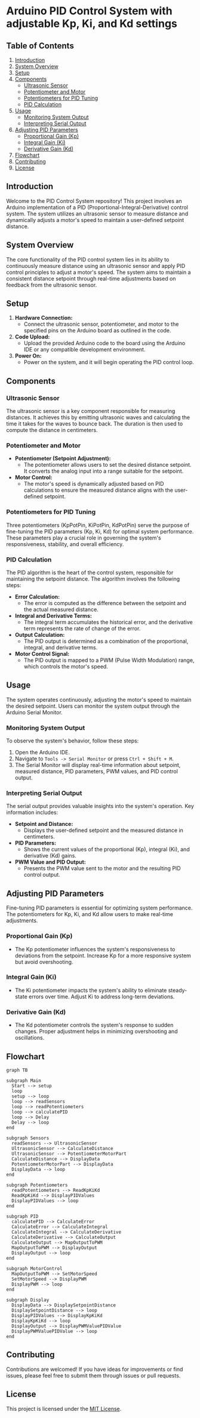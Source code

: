 # Arduino PID Control System with adjustable Kp, Ki, and Kd settings

## Table of Contents

1. [Introduction](#introduction)
2. [System Overview](#system-overview)
3. [Setup](#setup)
4. [Components](#components)
   - [Ultrasonic Sensor](#ultrasonic-sensor)
   - [Potentiometer and Motor](#potentiometer-and-motor)
   - [Potentiometers for PID Tuning](#potentiometers-for-pid-tuning)
   - [PID Calculation](#pid-calculation)
5. [Usage](#usage)
   - [Monitoring System Output](#monitoring-system-output)
   - [Interpreting Serial Output](#interpreting-serial-output)
6. [Adjusting PID Parameters](#adjusting-pid-parameters)
   - [Proportional Gain (Kp)](#proportional-gain-kp)
   - [Integral Gain (Ki)](#integral-gain-ki)
   - [Derivative Gain (Kd)](#derivative-gain-kd)
7. [Flowchart](#flowchart)
8. [Contributing](#contributing)
9. [License](#license)

## Introduction

Welcome to the PID Control System repository! This project involves an Arduino implementation of a PID (Proportional-Integral-Derivative) control system. The system utilizes an ultrasonic sensor to measure distance and dynamically adjusts a motor's speed to maintain a user-defined setpoint distance.

## System Overview

The core functionality of the PID control system lies in its ability to continuously measure distance using an ultrasonic sensor and apply PID control principles to adjust a motor's speed. The system aims to maintain a consistent distance setpoint through real-time adjustments based on feedback from the ultrasonic sensor.

## Setup

1. **Hardware Connection:**
   - Connect the ultrasonic sensor, potentiometer, and motor to the specified pins on the Arduino board as outlined in the code.
2. **Code Upload:**
   - Upload the provided Arduino code to the board using the Arduino IDE or any compatible development environment.
3. **Power On:**
   - Power on the system, and it will begin operating the PID control loop.

## Components

### Ultrasonic Sensor

The ultrasonic sensor is a key component responsible for measuring distances. It achieves this by emitting ultrasonic waves and calculating the time it takes for the waves to bounce back. The duration is then used to compute the distance in centimeters.

### Potentiometer and Motor

- **Potentiometer (Setpoint Adjustment):**
  - The potentiometer allows users to set the desired distance setpoint. It converts the analog input into a range suitable for the setpoint.
- **Motor Control:**
  - The motor's speed is dynamically adjusted based on PID calculations to ensure the measured distance aligns with the user-defined setpoint.

### Potentiometers for PID Tuning

Three potentiometers (KpPotPin, KiPotPin, KdPotPin) serve the purpose of fine-tuning the PID parameters (Kp, Ki, Kd) for optimal system performance. These parameters play a crucial role in governing the system's responsiveness, stability, and overall efficiency.

### PID Calculation

The PID algorithm is the heart of the control system, responsible for maintaining the setpoint distance. The algorithm involves the following steps:

- **Error Calculation:**
  - The error is computed as the difference between the setpoint and the actual measured distance.
- **Integral and Derivative Terms:**
  - The integral term accumulates the historical error, and the derivative term represents the rate of change of the error.
- **Output Calculation:**
  - The PID output is determined as a combination of the proportional, integral, and derivative terms.
- **Motor Control Signal:**
  - The PID output is mapped to a PWM (Pulse Width Modulation) range, which controls the motor's speed.

## Usage

The system operates continuously, adjusting the motor's speed to maintain the desired setpoint. Users can monitor the system output through the Arduino Serial Monitor.

### Monitoring System Output

To observe the system's behavior, follow these steps:

1. Open the Arduino IDE.
2. Navigate to `Tools -> Serial Monitor` or press `Ctrl + Shift + M`.
3. The Serial Monitor will display real-time information about setpoint, measured distance, PID parameters, PWM values, and PID control output.

### Interpreting Serial Output

The serial output provides valuable insights into the system's operation. Key information includes:

- **Setpoint and Distance:**
  - Displays the user-defined setpoint and the measured distance in centimeters.
- **PID Parameters:**
  - Shows the current values of the proportional (Kp), integral (Ki), and derivative (Kd) gains.
- **PWM Value and PID Output:**
  - Presents the PWM value sent to the motor and the resulting PID control output.

## Adjusting PID Parameters

Fine-tuning PID parameters is essential for optimizing system performance. The potentiometers for Kp, Ki, and Kd allow users to make real-time adjustments.

### Proportional Gain (Kp)

- The Kp potentiometer influences the system's responsiveness to deviations from the setpoint. Increase Kp for a more responsive system but avoid overshooting.

### Integral Gain (Ki)

- The Ki potentiometer impacts the system's ability to eliminate steady-state errors over time. Adjust Ki to address long-term deviations.

### Derivative Gain (Kd)

- The Kd potentiometer controls the system's response to sudden changes. Proper adjustment helps in minimizing overshooting and oscillations.

## Flowchart

```mermaid
graph TB

subgraph Main
  Start --> setup
  loop
  setup --> loop
  loop --> readSensors
  loop --> readPotentiometers
  loop --> calculatePID
  loop --> Delay
  Delay --> loop
end

subgraph Sensors
  readSensors --> UltrasonicSensor
  UltrasonicSensor --> CalculateDistance
  UltrasonicSensor --> PotentiometerMotorPart
  CalculateDistance --> DisplayData
  PotentiometerMotorPart --> DisplayData
  DisplayData --> loop
end

subgraph Potentiometers
  readPotentiometers --> ReadKpKiKd
  ReadKpKiKd --> DisplayPIDValues
  DisplayPIDValues --> loop
end

subgraph PID
  calculatePID --> CalculateError
  CalculateError --> CalculateIntegral
  CalculateIntegral --> CalculateDerivative
  CalculateDerivative --> CalculateOutput
  CalculateOutput --> MapOutputToPWM
  MapOutputToPWM --> DisplayOutput
  DisplayOutput --> loop
end

subgraph MotorControl
  MapOutputToPWM --> SetMotorSpeed
  SetMotorSpeed --> DisplayPWM
  DisplayPWM --> loop
end

subgraph Display
  DisplayData --> DisplaySetpointDistance
  DisplaySetpointDistance --> loop
  DisplayPIDValues --> DisplayKpKiKd
  DisplayKpKiKd --> loop
  DisplayOutput --> DisplayPWMValuePIDValue
  DisplayPWMValuePIDValue --> loop
end
```

## Contributing

Contributions are welcomed! If you have ideas for improvements or find issues, please feel free to submit them through issues or pull requests.

## License

This project is licensed under the [MIT License](../../LICENSE).
